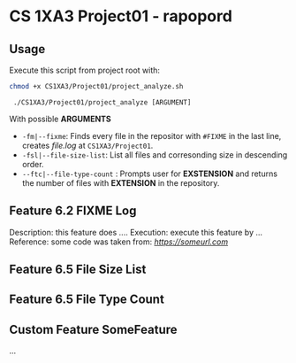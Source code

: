 #  CS 1XA3 Project01 - rapopord
## Usage
   Execute this script from project root with:
   ```bash
   chmod +x CS1XA3/Project01/project_analyze.sh
  ```
  ```
   ./CS1XA3/Project01/project_analyze [ARGUMENT]
   ```
   With possible **ARGUMENTS**
* `-fm|--fixme`: Finds every file in the repositor with `#FIXME` in the last line, creates *file.log* at `CS1XA3/Project01`.
* `-fsl|--file-size-list`: List all files and corresonding size in descending order.
* `--ftc|--file-type-count` : Prompts user for **EXSTENSION** and returns the number of files with  **EXTENSION** in the repository.
      

## Feature 6.2 **FIXME Log**
 Description: this feature does ....
 Execution: execute this feature by ...
 Reference: some code was taken from: *https://someurl.com*

   
## Feature 6.5 **File Size List**

## Feature 6.5 **File Type Count**

## Custom Feature SomeFeature
  ...
